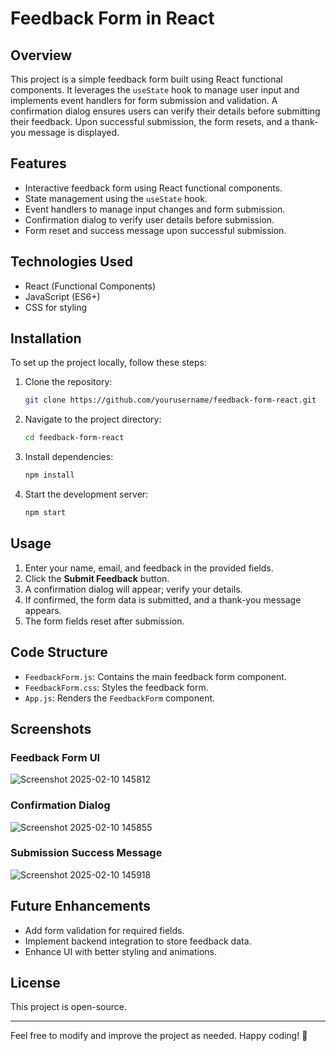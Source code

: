 # Feedback Form in React

## Overview
This project is a simple feedback form built using React functional components. It leverages the `useState` hook to manage user input and implements event handlers for form submission and validation. A confirmation dialog ensures users can verify their details before submitting their feedback. Upon successful submission, the form resets, and a thank-you message is displayed.

## Features
- Interactive feedback form using React functional components.
- State management using the `useState` hook.
- Event handlers to manage input changes and form submission.
- Confirmation dialog to verify user details before submission.
- Form reset and success message upon successful submission.

## Technologies Used
- React (Functional Components)
- JavaScript (ES6+)
- CSS for styling

## Installation
To set up the project locally, follow these steps:

1. Clone the repository:
   ```sh
   git clone https://github.com/yourusername/feedback-form-react.git
   ```
2. Navigate to the project directory:
   ```sh
   cd feedback-form-react
   ```
3. Install dependencies:
   ```sh
   npm install
   ```
4. Start the development server:
   ```sh
   npm start
   ```

## Usage
1. Enter your name, email, and feedback in the provided fields.
2. Click the **Submit Feedback** button.
3. A confirmation dialog will appear; verify your details.
4. If confirmed, the form data is submitted, and a thank-you message appears.
5. The form fields reset after submission.

## Code Structure
- `FeedbackForm.js`: Contains the main feedback form component.
- `FeedbackForm.css`: Styles the feedback form.
- `App.js`: Renders the `FeedbackForm` component.

## Screenshots
### Feedback Form UI
![Screenshot 2025-02-10 145812](https://github.com/user-attachments/assets/e1f726bb-5761-4ff0-873e-9e5c1ba65f8b)


### Confirmation Dialog
![Screenshot 2025-02-10 145855](https://github.com/user-attachments/assets/ebcf31a1-619e-4ce7-8044-2062ceedf3e6)


### Submission Success Message
![Screenshot 2025-02-10 145918](https://github.com/user-attachments/assets/961df347-0458-4de9-95b5-5ca94c9e2dd8)




## Future Enhancements
- Add form validation for required fields.
- Implement backend integration to store feedback data.
- Enhance UI with better styling and animations.

## License
This project is open-source.

---

Feel free to modify and improve the project as needed. Happy coding! 🚀









